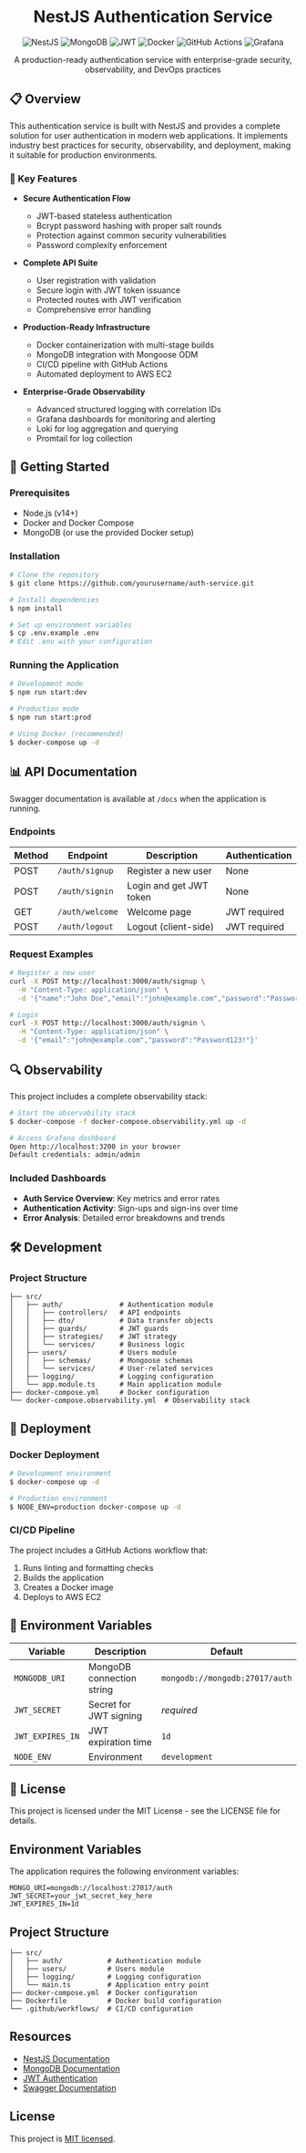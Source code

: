 <div align="center">
  <h1>NestJS Authentication Service</h1>
  <p>
    <img src="https://img.shields.io/badge/nestjs-%23E0234E.svg?style=for-the-badge&logo=nestjs&logoColor=white" alt="NestJS" />
    <img src="https://img.shields.io/badge/MongoDB-%234ea94b.svg?style=for-the-badge&logo=mongodb&logoColor=white" alt="MongoDB" />
    <img src="https://img.shields.io/badge/JWT-black?style=for-the-badge&logo=JSON%20web%20tokens" alt="JWT" />
    <img src="https://img.shields.io/badge/docker-%230db7ed.svg?style=for-the-badge&logo=docker&logoColor=white" alt="Docker" />
    <img src="https://img.shields.io/badge/github%20actions-%232671E5.svg?style=for-the-badge&logo=githubactions&logoColor=white" alt="GitHub Actions" />
    <img src="https://img.shields.io/badge/grafana-%23F46800.svg?style=for-the-badge&logo=grafana&logoColor=white" alt="Grafana" />
  </p>
  <p>A production-ready authentication service with enterprise-grade security, observability, and DevOps practices</p>
</div>

## 📋 Overview

This authentication service is built with NestJS and provides a complete solution for user authentication in modern web applications. It implements industry best practices for security, observability, and deployment, making it suitable for production environments.

### 🔐 Key Features

- **Secure Authentication Flow**
  - JWT-based stateless authentication
  - Bcrypt password hashing with proper salt rounds
  - Protection against common security vulnerabilities
  - Password complexity enforcement

- **Complete API Suite**
  - User registration with validation
  - Secure login with JWT token issuance
  - Protected routes with JWT verification
  - Comprehensive error handling

- **Production-Ready Infrastructure**
  - Docker containerization with multi-stage builds
  - MongoDB integration with Mongoose ODM
  - CI/CD pipeline with GitHub Actions
  - Automated deployment to AWS EC2

- **Enterprise-Grade Observability**
  - Advanced structured logging with correlation IDs
  - Grafana dashboards for monitoring and alerting
  - Loki for log aggregation and querying
  - Promtail for log collection

## 🚀 Getting Started

### Prerequisites

- Node.js (v14+)
- Docker and Docker Compose
- MongoDB (or use the provided Docker setup)

### Installation

```bash
# Clone the repository
$ git clone https://github.com/yourusername/auth-service.git

# Install dependencies
$ npm install

# Set up environment variables
$ cp .env.example .env
# Edit .env with your configuration
```

### Running the Application

```bash
# Development mode
$ npm run start:dev

# Production mode
$ npm run start:prod

# Using Docker (recommended)
$ docker-compose up -d
```

## 📊 API Documentation

Swagger documentation is available at `/docs` when the application is running.

### Endpoints

| Method | Endpoint | Description | Authentication |
|--------|----------|-------------|-------------|
| POST | `/auth/signup` | Register a new user | None |
| POST | `/auth/signin` | Login and get JWT token | None |
| GET | `/auth/welcome` | Welcome page | JWT required |
| POST | `/auth/logout` | Logout (client-side) | JWT required |

### Request Examples

```bash
# Register a new user
curl -X POST http://localhost:3000/auth/signup \
  -H "Content-Type: application/json" \
  -d '{"name":"John Doe","email":"john@example.com","password":"Password123!"}'

# Login
curl -X POST http://localhost:3000/auth/signin \
  -H "Content-Type: application/json" \
  -d '{"email":"john@example.com","password":"Password123!"}'
```

## 🔍 Observability

This project includes a complete observability stack:

```bash
# Start the observability stack
$ docker-compose -f docker-compose.observability.yml up -d

# Access Grafana dashboard
Open http://localhost:3200 in your browser
Default credentials: admin/admin
```

### Included Dashboards

- **Auth Service Overview**: Key metrics and error rates
- **Authentication Activity**: Sign-ups and sign-ins over time
- **Error Analysis**: Detailed error breakdowns and trends

## 🛠️ Development

### Project Structure

```
├── src/
│   ├── auth/              # Authentication module
│   │   ├── controllers/   # API endpoints
│   │   ├── dto/           # Data transfer objects
│   │   ├── guards/        # JWT guards
│   │   ├── strategies/    # JWT strategy
│   │   └── services/      # Business logic
│   ├── users/             # Users module
│   │   ├── schemas/       # Mongoose schemas
│   │   └── services/      # User-related services
│   ├── logging/           # Logging configuration
│   └── app.module.ts      # Main application module
├── docker-compose.yml     # Docker configuration
└── docker-compose.observability.yml  # Observability stack
```

## 🚢 Deployment

### Docker Deployment

```bash
# Development environment
$ docker-compose up -d

# Production environment
$ NODE_ENV=production docker-compose up -d
```

### CI/CD Pipeline

The project includes a GitHub Actions workflow that:

1. Runs linting and formatting checks
2. Builds the application
3. Creates a Docker image
4. Deploys to AWS EC2

## 🔧 Environment Variables

| Variable | Description | Default |
|----------|-------------|---------|
| `MONGODB_URI` | MongoDB connection string | `mongodb://mongodb:27017/auth` |
| `JWT_SECRET` | Secret for JWT signing | *required* |
| `JWT_EXPIRES_IN` | JWT expiration time | `1d` |
| `NODE_ENV` | Environment | `development` |

## 📜 License

This project is licensed under the MIT License - see the LICENSE file for details.


## Environment Variables

The application requires the following environment variables:

```
MONGO_URI=mongodb://localhost:27017/auth
JWT_SECRET=your_jwt_secret_key_here
JWT_EXPIRES_IN=1d
```

## Project Structure

```
├── src/
│   ├── auth/           # Authentication module
│   ├── users/          # Users module
│   ├── logging/        # Logging configuration
│   └── main.ts         # Application entry point
├── docker-compose.yml  # Docker configuration
├── Dockerfile          # Docker build configuration
└── .github/workflows/  # CI/CD configuration
```

## Resources

- [NestJS Documentation](https://docs.nestjs.com)
- [MongoDB Documentation](https://docs.mongodb.com)
- [JWT Authentication](https://jwt.io)
- [Swagger Documentation](https://swagger.io)

## License

This project is [MIT licensed](LICENSE).
